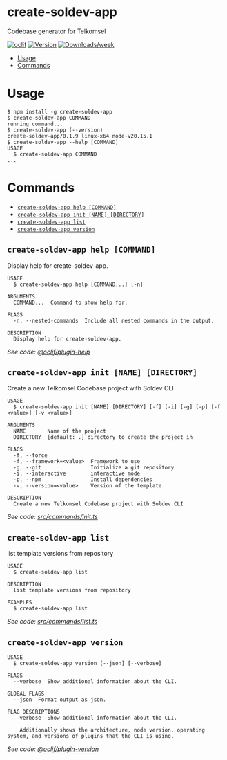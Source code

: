 create-soldev-app
=================

Codebase generator for Telkomsel


[![oclif](https://img.shields.io/badge/cli-oclif-brightgreen.svg)](https://oclif.io)
[![Version](https://img.shields.io/npm/v/create-soldev-app.svg)](https://npmjs.org/package/create-soldev-app)
[![Downloads/week](https://img.shields.io/npm/dw/create-soldev-app.svg)](https://npmjs.org/package/create-soldev-app)


<!-- toc -->
* [Usage](#usage)
* [Commands](#commands)
<!-- tocstop -->
# Usage
<!-- usage -->
```sh-session
$ npm install -g create-soldev-app
$ create-soldev-app COMMAND
running command...
$ create-soldev-app (--version)
create-soldev-app/0.1.9 linux-x64 node-v20.15.1
$ create-soldev-app --help [COMMAND]
USAGE
  $ create-soldev-app COMMAND
...
```
<!-- usagestop -->
# Commands
<!-- commands -->
* [`create-soldev-app help [COMMAND]`](#create-soldev-app-help-command)
* [`create-soldev-app init [NAME] [DIRECTORY]`](#create-soldev-app-init-name-directory)
* [`create-soldev-app list`](#create-soldev-app-list)
* [`create-soldev-app version`](#create-soldev-app-version)

## `create-soldev-app help [COMMAND]`

Display help for create-soldev-app.

```
USAGE
  $ create-soldev-app help [COMMAND...] [-n]

ARGUMENTS
  COMMAND...  Command to show help for.

FLAGS
  -n, --nested-commands  Include all nested commands in the output.

DESCRIPTION
  Display help for create-soldev-app.
```

_See code: [@oclif/plugin-help](https://github.com/oclif/plugin-help/blob/v6.2.8/src/commands/help.ts)_

## `create-soldev-app init [NAME] [DIRECTORY]`

Create a new Telkomsel Codebase project with Soldev CLI

```
USAGE
  $ create-soldev-app init [NAME] [DIRECTORY] [-f] [-i] [-g] [-p] [-f <value>] [-v <value>]

ARGUMENTS
  NAME       Name of the project
  DIRECTORY  [default: .] directory to create the project in

FLAGS
  -f, --force
  -f, --framework=<value>  Framework to use
  -g, --git                Initialize a git repository
  -i, --interactive        interactive mode
  -p, --npm                Install dependencies
  -v, --version=<value>    Version of the template

DESCRIPTION
  Create a new Telkomsel Codebase project with Soldev CLI
```

_See code: [src/commands/init.ts](https://github.com/Stradivary/create-soldev-app/blob/v0.1.9/src/commands/init.ts)_

## `create-soldev-app list`

list template versions from repository

```
USAGE
  $ create-soldev-app list

DESCRIPTION
  list template versions from repository

EXAMPLES
  $ create-soldev-app list
```

_See code: [src/commands/list.ts](https://github.com/Stradivary/create-soldev-app/blob/v0.1.9/src/commands/list.ts)_

## `create-soldev-app version`

```
USAGE
  $ create-soldev-app version [--json] [--verbose]

FLAGS
  --verbose  Show additional information about the CLI.

GLOBAL FLAGS
  --json  Format output as json.

FLAG DESCRIPTIONS
  --verbose  Show additional information about the CLI.

    Additionally shows the architecture, node version, operating system, and versions of plugins that the CLI is using.
```

_See code: [@oclif/plugin-version](https://github.com/oclif/plugin-version/blob/v2.2.11/src/commands/version.ts)_
<!-- commandsstop -->
